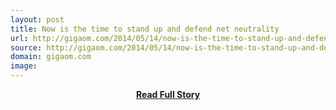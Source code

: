 ```yaml
---
layout: post
title: Now is the time to stand up and defend net neutrality
url: http://gigaom.com/2014/05/14/now-is-the-time-to-stand-up-and-defend-net-neutrality/
source: http://gigaom.com/2014/05/14/now-is-the-time-to-stand-up-and-defend-net-neutrality/
domain: gigaom.com
image: 
---
```


<p></p>
<center><p><a href="http://gigaom.com/2014/05/14/now-is-the-time-to-stand-up-and-defend-net-neutrality/" style='padding:25px; font-sze:18px; font-weight: bold;'>Read Full Story</a></p></center>
